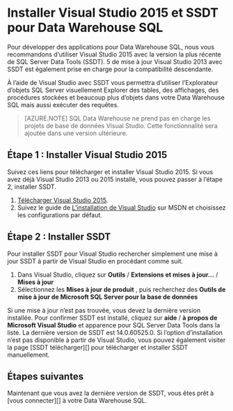 <properties
   pageTitle="Installer Visual Studio et SSDT pour SQL Data Warehouse | Microsoft Azure"
   description="Installer Visual Studio et outils de développement SQL Server (SSDT) pour Data Warehouse SQL Azure"
   services="sql-data-warehouse"
   documentationCenter="NA"
   authors="sonyam"
   manager="barbkess"
   editor=""/>

<tags
   ms.service="sql-data-warehouse"
   ms.devlang="NA"
   ms.topic="article"
   ms.tgt_pltfrm="NA"
   ms.workload="data-services"
   ms.date="08/16/2016"
   ms.author="sonyama;barbkess"/>

# <a name="install-visual-studio-2015-and-ssdt-for-sql-data-warehouse"></a>Installer Visual Studio 2015 et SSDT pour Data Warehouse SQL

Pour développer des applications pour Data Warehouse SQL, nous vous recommandons d’utiliser Visual Studio 2015 avec la version la plus récente de SQL Server Data Tools (SSDT).  5 de mise à jour Visual Studio 2013 avec SSDT est également prise en charge pour la compatibilité descendante.  

À l’aide de Visual Studio avec SSDT vous permettra d’utiliser l’Explorateur d’objets SQL Server visuellement Explorer des tables, des affichages, des procédures stockées et beaucoup plus d’objets dans votre Data Warehouse SQL mais aussi exécuter des requêtes.

> [AZURE.NOTE] SQL Data Warehouse ne prend pas en charge les projets de base de données Visual Studio.  Cette fonctionnalité sera ajoutée dans une version ultérieure.

## <a name="step-1-install-visual-studio-2015"></a>Étape 1 : Installer Visual Studio 2015

Suivez ces liens pour télécharger et installer Visual Studio 2015. Si vous avez déjà Visual Studio 2013 ou 2015 installé, vous pouvez passer à l’étape 2, installer SSDT.

1. [Télécharger Visual Studio 2015][].
2. Suivez le guide de [L’installation de Visual Studio][] sur MSDN et choisissez les configurations par défaut.

## <a name="step-2-install-ssdt"></a>Étape 2 : Installer SSDT

Pour installer SSDT pour Visual Studio rechercher simplement une mise à jour SSDT à partir de Visual Studio en procédant comme suit.

1. Dans Visual Studio, cliquez sur **Outils** / **Extensions et mises à jour...**  /  **Mises à jour**
2. Sélectionnez les **Mises à jour de produit** , puis recherchez des **Outils de mise à jour de Microsoft SQL Server pour la base de données**

Si une mise à jour n’est pas trouvée, vous devez la dernière version installée.  Pour confirmer SSDT est installé, cliquez sur **aide** / **à propos de Microsoft Visual Studio** et apparence pour SQL Server Data Tools dans la liste.  La dernière version de SSDT est 14.0.60525.0.  Si l’option d’installation n’est pas disponible à partir de Visual Studio, vous pouvez également visiter la page [SSDT télécharger][] pour télécharger et installer SSDT manuellement.

## <a name="next-steps"></a>Étapes suivantes

Maintenant que vous avez la dernière version de SSDT, vous êtes prêt à [vous connecter][] à votre Data Warehouse SQL.

<!--Anchors-->

<!--Image references-->

<!--Articles-->
[se connecter]: ./sql-data-warehouse-query-visual-studio.md

<!--Other-->
[Télécharger Visual Studio 2015]: https://www.visualstudio.com/downloads/
[L’installation de Visual Studio]: https://msdn.microsoft.com/library/e2h7fzkw.aspx
[Téléchargement SSDT]: https://msdn.microsoft.com/library/mt204009.aspx
